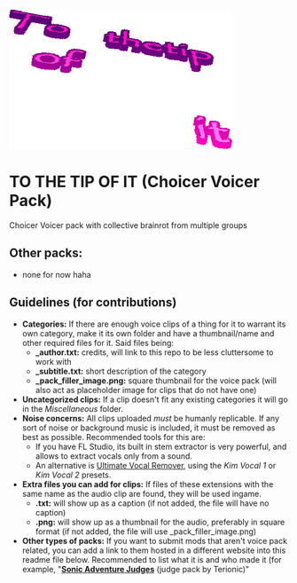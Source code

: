 ![to the tip of it](logo.png)
# TO THE TIP OF IT (Choicer Voicer Pack)
Choicer Voicer pack with collective brainrot from multiple groups

## Other packs:
* none for now haha

## Guidelines (for contributions)
* **Categories:** If there are enough voice clips of a thing for it to warrant its own category, make it its own folder and have a thumbnail/name and other required files for it. Said files being:
  * **_author.txt:** credits, will link to this repo to be less cluttersome to work with
  * **_subtitle.txt:** short description of the category
  * **_pack_filler_image.png:** square thumbnail for the voice pack (will also act as placeholder image for clips that do not have one)
* **Uncategorized clips:** If a clip doesn't fit any existing categories it will go in the *Miscellaneous* folder.
* **Noise concerns:** All clips uploaded *must* be humanly replicable. If any sort of noise or background music is included, it must be removed as best as possible.
  Recommended tools for this are:
  * If you have FL Studio, its built in stem extractor is very powerful, and allows to extract vocals only from a sound.
  * An alternative is [Ultimate Vocal Remover](https://ultimatevocalremover.com/), using the *Kim Vocal 1* or *Kim Vocal 2* presets.
* **Extra files you can add for clips:** If files of these extensions with the same name as the audio clip are found, they will be used ingame.
  * **.txt:** will show up as a caption (if not added, the file will have no caption)
  * **.png:** will show up as a thumbnail for the audio, preferably in square format (if not added, the file will use _pack_filler_image.png)
* **Other types of packs:** If you want to submit mods that aren't voice pack related, you can add a link to them hosted in a different website into this readme file below. Recommended to list what it is and who made it (for example, "**[Sonic Adventure Judges](https://files.catbox.moe/1wvbu8.png)** (judge pack by Terionic)"
